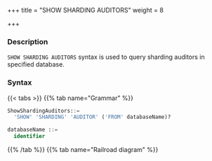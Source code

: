 +++
title = "SHOW SHARDING AUDITORS"
weight = 8

+++

### Description

`SHOW SHARDING AUDITORS` syntax is used to query sharding auditors in specified database.

### Syntax

{{< tabs >}}
{{% tab name="Grammar" %}}
```sql
ShowShardingAuditors::=
  'SHOW' 'SHARDING' 'AUDITOR' ('FROM' databaseName)?

databaseName ::=
  identifier
```
{{% /tab %}}
{{% tab name="Railroad diagram" %}}
<iframe frameborder="0" name="diagram" id="diagram" width="100%" height="100%"></iframe>
{{% /tab %}}
{{< /tabs >}}

### Supplement

- When databaseName is not specified, the default is the currently used DATABASE. If DATABASE is not used, No database selected will be prompted.

### Return value description

| column                 | Description                           |
| -----------------------|---------------------------------------|
| name                   | Sharding auditor name                 |
| type                   | Sharding auditor algorithm type       |
| props                  | Sharding auditor algorithm properties |

### Example

- Query sharding auditors for the specified logical database

```sql
SHOW SHARDING AUDITORS FROM sharding_db;
```

```sql
mysql> SHOW SHARDING AUDITORS FROM sharding_db;
+-------------------------------+-------------------------+-------+
| name                          | type                    | props |
+-------------------------------+-------------------------+-------+
| sharding_key_required_auditor | dml_sharding_conditions | {}    |
+-------------------------------+-------------------------+-------+
1 row in set (0.01 sec)
```

- Query sharding auditors for the current logical database

```sql
SHOW SHARDING AUDITORS;
```

```sql
mysql> SHOW SHARDING AUDITORS;
+-------------------------------+-------------------------+-------+
| name                          | type                    | props |
+-------------------------------+-------------------------+-------+
| sharding_key_required_auditor | dml_sharding_conditions | {}    |
+-------------------------------+-------------------------+-------+
1 row in set (0.00 sec)
```

### Reserved word

`SHOW`, `SHARDING`, `AUDITORS`, `FROM`

### Related links

- [Reserved word](/en/user-manual/shardingsphere-proxy/distsql/syntax/reserved-word/)

